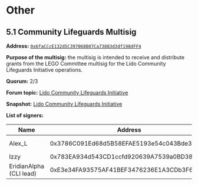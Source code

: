 # Other

## 5.1 Community Lifeguards Multisig

**Address:** [`0x6faCCcE132d5C397068807Ca73883d3df198dFF4`](https://app.safe.global/home?safe=eth:0x6faCCcE132d5C397068807Ca73883d3df198dFF4)

**Purpose of the multisig:** the multisig is intended to receive and distribute grants from the LEGO Committee multisig for the Lido Community Lifeguards Initiative operations.

**Quorum:** 2/3

**Forum topic:** [Lido Community Lifeguards Initiative](https://research.lido.fi/t/lido-community-lifeguards-initiative/4678)

**Snapshot:** [Lido Community Lifeguards Initiative](https://snapshot.org/#/lido-snapshot.eth/proposal/0xf36f00fb44644a24fb75889b5f92496b7f36eef70185bcff5b7ecfa2a781db6f)

**List of signers:**

| Name | Address | Verification | Public verification |
| --- | --- | --- | --- |
| Alex_L | 0x3786C091Ed68d5B58EFAE5193e54c043Bde3b8f6 | Sig hash: 0xea1fb76e4b10d2700d3ff1cb2d8f2c672107abdf6e667f47a2095cbcce5b132138eaa9506b7ec97d203236f44b074fcbef7d4f2d5a6a87faf472ad6f85b17c3800 | https://twitter.com/Al_lykov/status/1557051652322037760?s=20&t=uzuxoMRgLwWuZLDKItN0vw |
| Izzy | 0x783EA934d543CD1ccfd920639A7539a0BD3895e2 | https://etherscan.io/verifySig/12775 | https://twitter.com/IsdrsP/status/1602973286534680577 |
| EridianAlpha (CLI lead) | 0xE3e34FA93575AF41BEF3476236E1A3CDb3F60B85 |  |  |
